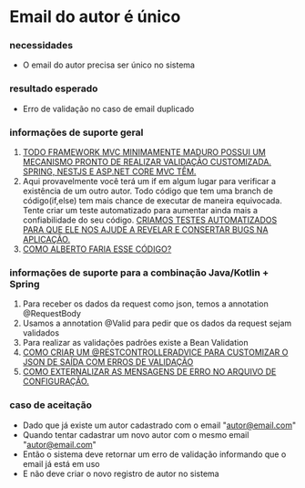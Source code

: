 # Email do autor é único

### **necessidades**
- O email do autor precisa ser único no sistema

### **resultado esperado**
- Erro de validação no caso de email duplicado

### **informações de suporte geral**
1. [TODO FRAMEWORK MVC MINIMAMENTE MADURO POSSUI UM MECANISMO PRONTO DE REALIZAR VALIDAÇÃO CUSTOMIZADA. SPRING, NESTJS E ASP.NET CORE MVC TÊM.](https://drive.google.com/file/d/1wc5ChsPeGFjqypb9QI7tGRMl9dn0WkkL/view?usp=sharing)
2. Aqui provavelmente você terá um if em algum lugar para verificar a existência de um outro autor. Todo código que tem uma branch de código(if,else) tem mais chance de executar de maneira equivocada. Tente criar um teste automatizado para aumentar ainda mais a confiabilidade do seu código. [CRIAMOS TESTES AUTOMATIZADOS PARA QUE ELE NOS AJUDE A REVELAR E CONSERTAR BUGS NA APLICAÇÃO.​](https://drive.google.com/file/d/1SAvODkuAVuvM5Bm4cNp2W0Aes59GI-Eq/view?usp=sharing)
3. [COMO ALBERTO FARIA ESSE CÓDIGO?](https://drive.google.com/file/d/1zceQ8BTLA1D5gSJBrsq58fev66--Svsj/view?usp=sharing)

### informações de suporte para a combinação Java/Kotlin + Spring
1. Para receber os dados da request como json, temos a annotation @RequestBody
2. Usamos a annotation @Valid para pedir que os dados da request sejam validados
3. Para realizar as validações padrões existe a Bean Validation
4. [COMO CRIAR UM @RESTCONTROLLERADVICE PARA CUSTOMIZAR O JSON DE SAÍDA COM ERROS DE VALIDAÇÃO](https://drive.google.com/file/d/18q7IUF1EmeGrPFAab1CHIXP3COf5KNHd/view?usp=sharing)
5. [COMO EXTERNALIZAR AS MENSAGENS DE ERRO NO ARQUIVO DE CONFIGURAÇÃO.](https://drive.google.com/file/d/1FfYMfcbAODr3RKBFqtj8aj_Ztvjbkfhy/view?usp=sharing)

### **caso de aceitação**
- Dado que já existe um autor cadastrado com o email "autor@email.com"
- Quando tentar cadastrar um novo autor com o mesmo email "autor@email.com"
- Então o sistema deve retornar um erro de validação informando que o email já está em uso
- E não deve criar o novo registro de autor no sistema
